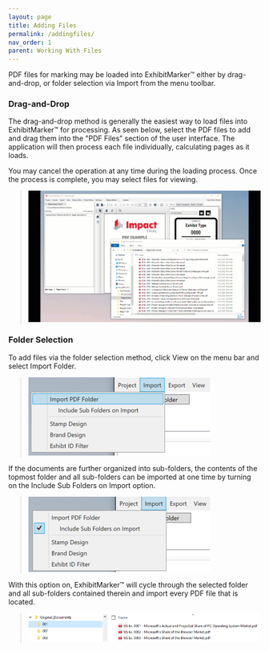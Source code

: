 ```yaml
---
layout: page
title: Adding Files
permalink: /addingfiles/
nav_order: 1
parent: Working With Files
---
```


PDF files for marking may be loaded into ExhibitMarker&trade; either by drag-and-drop, or folder selection via Import from the menu toolbar. 

### Drag-and-Drop

The drag-and-drop method is generally the easiest way to load files into ExhibitMarker&trade; for processing.  As seen below, select the PDF files to add and drag them into the "PDF Files" section of the user interface.  The application will then process each file individually, calculating pages as it loads.

You may cancel the operation at any time during the loading process.  Once the process is complete, you may select files for viewing.

> ![Animated Gif drag-and-drop file loading](../../assets/working_with_files_assets/working_with_files_02_DragAndDropFiles.gif)

### Folder Selection

To add files via the folder selection method, click View on the menu bar and select Import Folder.

> ![Screen Grab - Menu bar folder import](../../assets/working_with_files_assets/working_with_files_05_importfolder.png)

If the documents are further organized into sub-folders, the contents of the topmost folder and all sub-folders can be imported at one time by turning on the Include Sub Folders on Import option.

> ![Screen Grab - Menu bar folder import](../../assets/working_with_files_assets/working_with_files_06_importsubfolders.png)

With this option on, ExhibitMarker&trade; will cycle through the selected folder and all sub-folders contained therein and import every PDF file that is located.

> ![Screen Grab - Menu bar folder import](../../assets/working_with_files_assets/working_with_files_07_subfoldercontents.png)